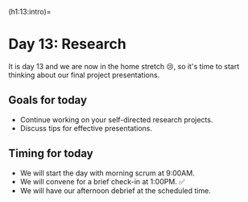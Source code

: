 (h1:13:intro)=
# Day 13: Research

It is day 13 and we are now in the home stretch 😢, so it's time to start thinking about our final project presentations.




## Goals for today

- Continue working on your self-directed research projects.
- Discuss tips for effective presentations.



## Timing for today

- We will start the day with morning scrum at 9:00AM.
- We will convene for a brief check-in at 1:00PM. ✅
- We will have our afternoon debrief at the scheduled time.



<!-- ## Activities for today

```{tableofcontents}
``` -->


